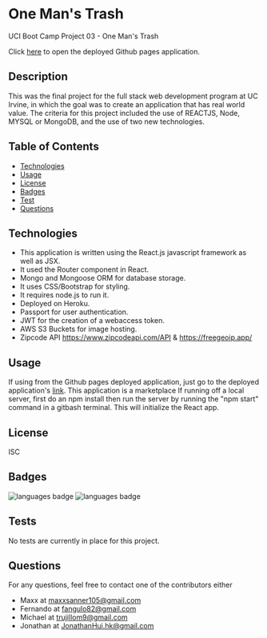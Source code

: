 # One Man's Trash 


UCI Boot Camp Project 03 - One Man's Trash

Click [here](https://one-mans-trash.herokuapp.com/) to open the deployed Github pages application.

## Description
This was the final project for the full stack web development program at UC Irvine, in which the goal was to create an application that has real world value. The criteria for this project included the use of REACTJS, Node, MYSQL or MongoDB, and the use of two new technologies.

## Table of Contents 
* [Technologies](#Technologies) 
* [Usage](#Usage)
* [License](#License)
* [Badges](#Badges)
* [Test](#Test)
* [Questions](#Questions)

## Technologies
* This application is written using the React.js javascript framework as well as JSX.
* It used the Router component in React.
* Mongo and Mongoose ORM for database storage.
* It uses CSS/Bootstrap for styling.
* It requires node.js to run it.
* Deployed on Heroku.
* Passport for user authentication.
* JWT for the creation of a webaccess token.
* AWS S3 Buckets for image hosting.
* Zipcode API https://www.zipcodeapi.com/API & https://freegeoip.app/


## Usage
If using from the Github pages deployed application, just go to the deployed application's [link](https://one-mans-trash.herokuapp.com/). This application is a marketplace If running off a local server, first do an npm install then run the server by running the "npm start" command in a gitbash terminal. This will initialize the React app.

## License
ISC

## Badges
![languages badge](https://img.shields.io/github/languages/count/maxx105/one_mans_trash)
 ![languages badge](https://img.shields.io/github/languages/top/maxx105/one_mans_trash)

## Tests
No tests are currently in place for this project. 

## Questions
For any questions, feel free to contact one of the contributors either 
* Maxx at maxxsanner105@gmail.com
* Fernando at fangulo82@gmail.com
* Michael at trujillom9@gmail.com
* Jonathan at JonathanHui.hk@gmail.com
